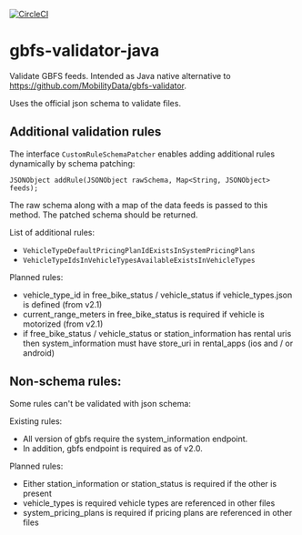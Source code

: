 [![CircleCI](https://circleci.com/gh/entur/gbfs-validator-java/tree/master.svg?style=svg)](https://circleci.com/gh/entur/gbfs-validator-java/tree/master)

# gbfs-validator-java

Validate GBFS feeds. Intended as Java native alternative to https://github.com/MobilityData/gbfs-validator.

Uses the official json schema to validate files.

## Additional validation rules

The interface `CustomRuleSchemaPatcher` enables adding additional rules dynamically by schema patching:

    JSONObject addRule(JSONObject rawSchema, Map<String, JSONObject> feeds);

The raw schema along with a map of the data feeds is passed to this method. The patched schema should be returned.

List of additional rules:

* `VehicleTypeDefaultPricingPlanIdExistsInSystemPricingPlans`
* `VehicleTypeIdsInVehicleTypesAvailableExistsInVehicleTypes`

Planned rules:

* vehicle_type_id in free_bike_status / vehicle_status if vehicle_types.json is defined (from v2.1)
* current_range_meters in free_bike_status is required if vehicle is motorized (from v2.1)
* if free_bike_status / vehicle_status or station_information has rental uris then system_information must have store_uri in rental_apps (ios and / or android)

## Non-schema rules:

Some rules can't be validated with json schema:

Existing rules: 

* All version of gbfs require the system_information endpoint.
* In addition, gbfs endpoint is required as of v2.0.

Planned rules:

* Either station_information or station_status is required if the other is present
* vehicle_types is required vehicle types are referenced in other files
* system_pricing_plans is required if pricing plans are referenced in other files

